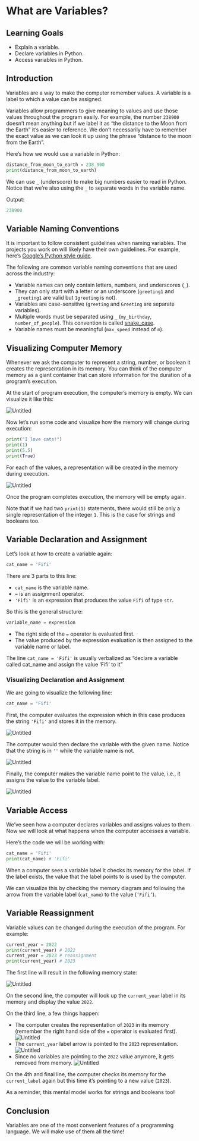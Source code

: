 # What are Variables?

## Learning Goals

- Explain a variable.
- Declare variables in Python.
- Access variables in Python.

## Introduction

Variables are a way to make the computer remember values. A variable is a label
to which a value can be assigned.

Variables allow programmers to give meaning to values and use those values
throughout the program easily. For example, the number `238900` doesn’t mean
anything but if we label it as “the distance to the Moon from the Earth” it’s
easier to reference. We don’t necessarily have to remember the exact value as we
can look it up using the phrase “distance to the moon from the Earth”.

Here’s how we would use a variable in Python:

```python
distance_from_moon_to_earth = 238_900
print(distance_from_moon_to_earth)
```

We can use `_` (underscore) to make big numbers easier to read in Python. Notice
that we’re also using the `_` to separate words in the variable name.

Output:

```python
238900
```

## Variable Naming Conventions

It is important to follow consistent guidelines when naming variables. The
projects you work on will likely have their own guidelines. For example, here’s
[Google’s Python style guide](https://google.github.io/styleguide/pyguide.html#s3.16-naming).

The following are common variable naming conventions that are used across the
industry:

- Variable names can only contain letters, numbers, and underscores (`_`).
- They can only start with a letter or an underscore (`greeting1` and
  `_greeting1` are valid but `1greeting` is not).
- Variables are case-sensitive (`greeting` and `Greeting` are separate
  variables).
- Multiple words must be separated using `_` (`my_birthday`,
  `number_of_people`). This convention is called
  [snake_case](https://en.wikipedia.org/wiki/Snake_case).
- Variable names must be meaningful (`max_speed` instead of `m`).

## Visualizing Computer Memory

Whenever we ask the computer to represent a string, number, or boolean it
creates the representation in its memory. You can think of the computer memory
as a giant container that can store information for the duration of a program’s
execution.

At the start of program execution, the computer’s memory is empty. We can
visualize it like this:

![Untitled](https://curriculum-content.s3.amazonaws.com/intro-to-coding-python/what-are-variables/01.png)

Now let’s run some code and visualize how the memory will change during
execution:

```python
print("I love cats!")
print(1)
print(5.5)
print(True)
```

For each of the values, a representation will be created in the memory during
execution.

![Untitled](https://curriculum-content.s3.amazonaws.com/intro-to-coding-python/what-are-variables/02.png)

Once the program completes execution, the memory will be empty again.

Note that if we had two `print(1)` statements, there would still be only a
single representation of the integer `1`. This is the case for strings and
booleans too.

## Variable Declaration and Assignment

Let’s look at how to create a variable again:

```python
cat_name = 'Fifi'
```

There are 3 parts to this line:

- `cat_name` is the variable name.
- `=` is an assignment operator.
- `'Fifi'` is an expression that produces the value `Fifi` of type `str`.

So this is the general structure:

```python
variable_name = expression
```

- The right side of the `=` operator is evaluated first.
- The value produced by the expression evaluation is then assigned to the
  variable name or label.

The line `cat_name = 'Fifi'` is usually verbalized as “declare a variable called
cat_name and assign the value ‘Fifi’ to it”

### Visualizing Declaration and Assignment

We are going to visualize the following line:

```python
cat_name = 'Fifi'
```

First, the computer evaluates the expression which in this case produces the
string `'Fifi'` and stores it in the memory.

![Untitled](https://curriculum-content.s3.amazonaws.com/intro-to-coding-python/what-are-variables/03.png)

The computer would then declare the variable with the given name. Notice that
the string is in `''` while the variable name is not.

![Untitled](https://curriculum-content.s3.amazonaws.com/intro-to-coding-python/what-are-variables/04.png)

Finally, the computer makes the variable name point to the value, i.e., it
assigns the value to the variable label.

![Untitled](https://curriculum-content.s3.amazonaws.com/intro-to-coding-python/what-are-variables/05.png)

## Variable Access

We’ve seen how a computer declares variables and assigns values to them. Now we
will look at what happens when the computer accesses a variable.

Here’s the code we will be working with:

```python
cat_name = 'Fifi'
print(cat_name) # 'Fifi'
```

When a computer sees a variable label it checks its memory for the label. If the
label exists, the value that the label points to is used by the computer.

We can visualize this by checking the memory diagram and following the arrow
from the variable label (`cat_name`) to the value (`’Fifi’`).

## Variable Reassignment

Variable values can be changed during the execution of the program. For example:

```python
current_year = 2022
print(current_year) # 2022
current_year = 2023 # reassignment
print(current_year) # 2023
```

The first line will result in the following memory state:

![Untitled](https://curriculum-content.s3.amazonaws.com/intro-to-coding-python/what-are-variables/06.png)

On the second line, the computer will look up the `current_year` label in its
memory and display the value `2022`.

On the third line, a few things happen:

- The computer creates the representation of `2023` in its memory (remember the
  right hand side of the `=` operator is evaluated first).
  ![Untitled](https://curriculum-content.s3.amazonaws.com/intro-to-coding-python/what-are-variables/07.png)
- The `current_year` label arrow is pointed to the `2023` representation.
  ![Untitled](https://curriculum-content.s3.amazonaws.com/intro-to-coding-python/what-are-variables/08.png)
- Since no variables are pointing to the `2022` value anymore, it gets removed
  from memory.
  ![Untitled](https://curriculum-content.s3.amazonaws.com/intro-to-coding-python/what-are-variables/09.png)

On the 4th and final line, the computer checks its memory for the
`current_label` again but this time it’s pointing to a new value (`2023`).

As a reminder, this mental model works for strings and booleans too!

## Conclusion

Variables are one of the most convenient features of a programming language. We
will make use of them all the time!
